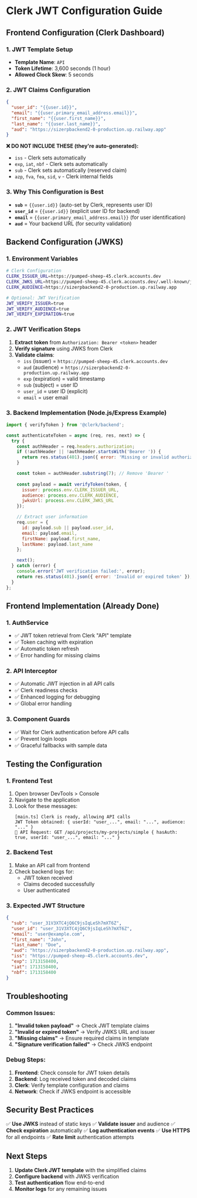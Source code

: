# Clerk JWT Configuration Guide

## **Frontend Configuration (Clerk Dashboard)**

### **1. JWT Template Setup**
- **Template Name**: `API`
- **Token Lifetime**: 3,600 seconds (1 hour)
- **Allowed Clock Skew**: 5 seconds

### **2. JWT Claims Configuration**
```json
{
  "user_id": "{{user.id}}",
  "email": "{{user.primary_email_address.email}}",
  "first_name": "{{user.first_name}}",
  "last_name": "{{user.last_name}}",
  "aud": "https://sizerpbackend2-0-production.up.railway.app"
}
```

**❌ DO NOT INCLUDE THESE (they're auto-generated):**
- `iss` - Clerk sets automatically
- `exp`, `iat`, `nbf` - Clerk sets automatically
- `sub` - Clerk sets automatically (reserved claim)
- `azp`, `fva`, `fea`, `sid`, `v` - Clerk internal fields

### **3. Why This Configuration is Best**
- **`sub`** = `{{user.id}}` (auto-set by Clerk, represents user ID)
- **`user_id`** = `{{user.id}}` (explicit user ID for backend)
- **`email`** = `{{user.primary_email_address.email}}` (for user identification)
- **`aud`** = Your backend URL (for security validation)

## **Backend Configuration (JWKS)**

### **1. Environment Variables**
```bash
# Clerk Configuration
CLERK_ISSUER_URL=https://pumped-sheep-45.clerk.accounts.dev
CLERK_JWKS_URL=https://pumped-sheep-45.clerk.accounts.dev/.well-known/jwks.json
CLERK_AUDIENCE=https://sizerpbackend2-0-production.up.railway.app

# Optional: JWT Verification
JWT_VERIFY_ISSUER=true
JWT_VERIFY_AUDIENCE=true
JWT_VERIFY_EXPIRATION=true
```

### **2. JWT Verification Steps**
1. **Extract token** from `Authorization: Bearer <token>` header
2. **Verify signature** using JWKS from Clerk
3. **Validate claims**:
   - `iss` (issuer) = `https://pumped-sheep-45.clerk.accounts.dev`
   - `aud` (audience) = `https://sizerpbackend2-0-production.up.railway.app`
   - `exp` (expiration) = valid timestamp
   - `sub` (subject) = user ID
   - `user_id` = user ID (explicit)
   - `email` = user email

### **3. Backend Implementation (Node.js/Express Example)**
```javascript
import { verifyToken } from '@clerk/backend';

const authenticateToken = async (req, res, next) => {
  try {
    const authHeader = req.headers.authorization;
    if (!authHeader || !authHeader.startsWith('Bearer ')) {
      return res.status(401).json({ error: 'Missing or invalid authorization header' });
    }

    const token = authHeader.substring(7); // Remove 'Bearer '
    
    const payload = await verifyToken(token, {
      issuer: process.env.CLERK_ISSUER_URL,
      audience: process.env.CLERK_AUDIENCE,
      jwksUrl: process.env.CLERK_JWKS_URL
    });

    // Extract user information
    req.user = {
      id: payload.sub || payload.user_id,
      email: payload.email,
      firstName: payload.first_name,
      lastName: payload.last_name
    };

    next();
  } catch (error) {
    console.error('JWT verification failed:', error);
    return res.status(401).json({ error: 'Invalid or expired token' });
  }
};
```

## **Frontend Implementation (Already Done)**

### **1. AuthService**
- ✅ JWT token retrieval from Clerk "API" template
- ✅ Token caching with expiration
- ✅ Automatic token refresh
- ✅ Error handling for missing claims

### **2. API Interceptor**
- ✅ Automatic JWT injection in all API calls
- ✅ Clerk readiness checks
- ✅ Enhanced logging for debugging
- ✅ Global error handling

### **3. Component Guards**
- ✅ Wait for Clerk authentication before API calls
- ✅ Prevent login loops
- ✅ Graceful fallbacks with sample data

## **Testing the Configuration**

### **1. Frontend Test**
1. Open browser DevTools > Console
2. Navigate to the application
3. Look for these messages:
   ```
   [main.ts] Clerk is ready, allowing API calls
   JWT Token obtained: { userId: "user_...", email: "...", audience: "..." }
   🚀 API Request: GET /api/projects/my-projects/simple { hasAuth: true, userId: "user_...", email: "..." }
   ```

### **2. Backend Test**
1. Make an API call from frontend
2. Check backend logs for:
   - JWT token received
   - Claims decoded successfully
   - User authenticated

### **3. Expected JWT Structure**
```json
{
  "sub": "user_31V3XTC4jQ6C9jsIqLeSh7mXT6Z",
  "user_id": "user_31V3XTC4jQ6C9jsIqLeSh7mXT6Z",
  "email": "user@example.com",
  "first_name": "John",
  "last_name": "Doe",
  "aud": "https://sizerpbackend2-0-production.up.railway.app",
  "iss": "https://pumped-sheep-45.clerk.accounts.dev",
  "exp": 1713158400,
  "iat": 1713158400,
  "nbf": 1713158400
}
```

## **Troubleshooting**

### **Common Issues:**
1. **"Invalid token payload"** → Check JWT template claims
2. **"Invalid or expired token"** → Verify JWKS URL and issuer
3. **"Missing claims"** → Ensure required claims in template
4. **"Signature verification failed"** → Check JWKS endpoint

### **Debug Steps:**
1. **Frontend**: Check console for JWT token details
2. **Backend**: Log received token and decoded claims
3. **Clerk**: Verify template configuration and claims
4. **Network**: Check if JWKS endpoint is accessible

## **Security Best Practices**

✅ **Use JWKS** instead of static keys
✅ **Validate issuer** and audience
✅ **Check expiration** automatically
✅ **Log authentication events**
✅ **Use HTTPS** for all endpoints
✅ **Rate limit** authentication attempts

## **Next Steps**

1. **Update Clerk JWT template** with the simplified claims
2. **Configure backend** with JWKS verification
3. **Test authentication** flow end-to-end
4. **Monitor logs** for any remaining issues
